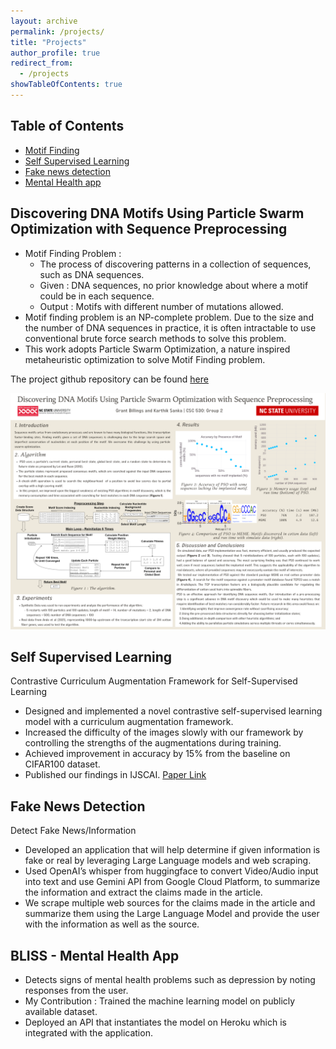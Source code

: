 ```yaml
---
layout: archive
permalink: /projects/
title: "Projects"
author_profile: true
redirect_from:
  - /projects
showTableOfContents: true
---
```

## Table of Contents
- [Motif Finding](#motif)
- [Self Supervised Learning](#ssl)
- [Fake news detection](#hackathon)
- [Mental Health app](#hackathon2)

<a id="motif"></a>
## Discovering DNA Motifs Using Particle Swarm Optimization with Sequence Preprocessing

* Motif Finding Problem :
  * The process of discovering patterns in a collection of sequences, such as DNA sequences.
  * Given : DNA sequences, no prior knowledge about where a motif could be in each sequence.
  * Output : Motifs with different number of mutations allowed.
* Motif finding problem is an NP-complete problem. Due to the size and the number of DNA sequences in practice, it is often intractable to use conventional brute force search methods to solve this problem.
* This work adopts Particle Swarm Optimization, a nature inspired metaheuristic optimization to solve Motif Finding problem.

The project github repository can be found [here](https://github.com/Karthik2924/CSC530_project)

![Poster of Our project](/images/pso.png)

<a id="ssl"></a>
## Self Supervised Learning
Contrastive Curriculum Augmentation Framework for Self-Supervised Learning 
- Designed and implemented a novel contrastive self-supervised learning model with a curriculum augmentation framework.
- Increased the difficulty of the images slowly with our framework by controlling the strengths of the augmentations during training.
- Achieved improvement in accuracy by 15% from the baseline on CIFAR100 dataset.
- Published our findings in IJSCAI. [Paper Link](https://www.iraj.in/journal/journal_file/journal_pdf/4-836-16634018505-9.pdf)

<a id="hackathon"></a>
## Fake News Detection

Detect Fake News/Information
- Developed an application that will help determine if given information is fake or real by leveraging Large Language models and web scraping.
- Used OpenAI’s whisper from huggingface to convert Video/Audio input into text and use Gemini API from Google Cloud Platform, to
summarize the information and extract the claims made in the article.
- We scrape multiple web sources for the claims made in the article and summarize them using the Large Language Model and provide the user
with the information as well as the source.


<a id="hackathon2"></a>
## BLISS - Mental Health App

- Detects signs of mental health problems such as depression by noting responses from the user.
- My Contribution : Trained the machine learning model on publicly available dataset.
- Deployed an API that instantiates the model on Heroku which is integrated with the application.

